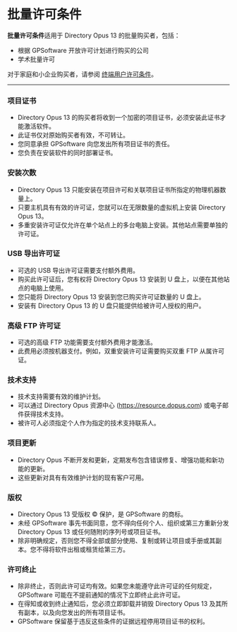 # 批量许可条件

**批量许可条件**适用于 Directory Opus 13 的批量购买者，包括：

- 根据 GPSoftware 开放许可计划进行购买的公司
- 学术批量许可

对于家庭和小企业购买者，请参阅 [终端用户许可条件](end_user.zh.md)。

------------------------------------------------------------------------

### 项目证书

- Directory Opus 13 的购买者将收到一个加密的项目证书，必须安装此证书才能激活软件。
- 此证书仅对原始购买者有效，不可转让。
- 您同意承担 GPSoftware 向您发出所有项目证书的责任。
- 您负责在安装软件的同时部署证书。

### 安装次数

- Directory Opus 13 只能安装在项目许可和关联项目证书所指定的物理机器数量上。
- 只要主机具有有效的许可证，您就可以在无限数量的虚拟机上安装 Directory Opus 13。
- 多重安装许可证仅允许在单个站点上的多台电脑上安装。其他站点需要单独的许可证。

### USB 导出许可证

- 可选的 USB 导出许可证需要支付额外费用。
- 购买此许可证后，您有权将 Directory Opus 13 安装到 U 盘上，以便在其他站点的电脑上使用。
- 您只能将 Directory Opus 13 安装到您已购买许可证数量的 U 盘上。
- 安装有 Directory Opus 13 的 U 盘只能提供给被许可人授权的用户。

### 高级 FTP 许可证

- 可选的高级 FTP 功能需要支付额外费用才能激活。
- 此费用必须按机器支付。例如，双重安装许可证需要购买双重 FTP 从属许可证。

### 技术支持

- 技术支持需要有效的维护计划。
- 可以通过 Directory Opus 资源中心 (<https://resource.dopus.com>) 或电子邮件获得技术支持。
- 被许可人必须指定个人作为指定的技术支持联系人。

### 项目更新

- Directory Opus 不断开发和更新，定期发布包含错误修复、增强功能和新功能的更新。
- 这些更新对具有有效维护计划的现有客户可用。

### 版权

- Directory Opus 13 受版权 © 保护，是 GPSoftware 的商标。
- 未经 GPSoftware 事先书面同意，您不得向任何个人、组织或第三方重新分发 Directory Opus 13 或任何随附的序列号或项目证书。
- 除非明确规定，否则您不得全部或部分使用、复制或转让项目或手册或其副本。您不得将软件出租或租赁给第三方。

### 许可终止

- 除非终止，否则此许可证均有效。如果您未能遵守此许可证的任何规定，GPSoftware 可能在不提前通知的情况下立即终止此许可证。
- 在得知或收到终止通知后，您必须立即卸载并销毁 Directory Opus 13 及其所有副本，以及向您发出的所有项目证书。
- GPSoftware 保留基于违反这些条件的证据远程停用项目证书的权利。